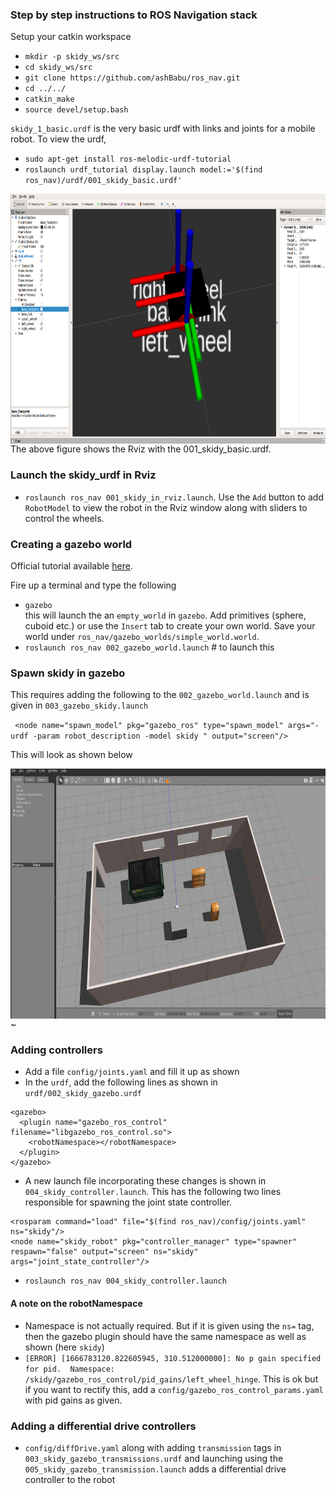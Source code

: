 ### Step by step instructions to ROS Navigation stack
Setup your catkin workspace
* `mkdir -p skidy_ws/src`
* `cd skidy_ws/src`
* `git clone https://github.com/ashBabu/ros_nav.git`
* `cd ../../`
* `catkin_make`
* `source devel/setup.bash`


`skidy_1_basic.urdf` is the very basic urdf with links and joints for a mobile robot. To view the urdf,
* `sudo apt-get install ros-melodic-urdf-tutorial`
* `roslaunch urdf_tutorial display.launch model:='$(find ros_nav)/urdf/001_skidy_basic.urdf'`

<img style="float: left;" title="skidy basic" src="images/skidy_1_basic.png" alt="" width="800" height="400"/>


The above figure shows the Rviz with the 001_skidy_basic.urdf.

### Launch the skidy_urdf in Rviz
* `roslaunch ros_nav 001_skidy_in_rviz.launch`. Use the `Add` button to add `RobotModel` to view the robot in the Rviz window along with sliders to control the wheels.

### Creating a gazebo world
Official tutorial available [here](https://classic.gazebosim.org/tutorials?tut=build_world&ver=1.9).

Fire up a terminal and type the following
* `gazebo`  
this will launch the an `empty_world` in `gazebo`. Add primitives (sphere, cuboid etc.) or use the `Insert` tab to create your own world. Save your world under `ros_nav/gazebo_worlds/simple_world.world`.
* `roslaunch ros_nav 002_gazebo_world.launch` # to launch this

### Spawn skidy in gazebo
This requires adding the following to the `002_gazebo_world.launch` and is given in `003_gazebo_skidy.launch`

`  <node name="spawn_model" pkg="gazebo_ros" type="spawn_model" args="-urdf -param robot_description -model skidy " output="screen"/>
`

This will look as shown below

<img style="float: left;" title="skidy basic" src="images/gazebo_skidy_world.png" alt="" width="800" height="400"/>


~
### Adding controllers
* Add a file `config/joints.yaml` and fill it up as shown
* In the `urdf`, add the following lines as shown in `urdf/002_skidy_gazebo.urdf`
```
<gazebo>
  <plugin name="gazebo_ros_control" filename="libgazebo_ros_control.so">
    <robotNamespace></robotNamespace>
  </plugin>
</gazebo>
```
* A new launch file incorporating these changes is shown in `004_skidy_controller.launch`. This has the following two lines responsible for spawning the joint state controller.
```
<rosparam command="load" file="$(find ros_nav)/config/joints.yaml" ns="skidy"/>
<node name="skidy_robot" pkg="controller_manager" type="spawner" respawn="false" output="screen" ns="skidy" args="joint_state_controller"/>
```
*  `roslaunch ros_nav 004_skidy_controller.launch`

#### A note on the robotNamespace
* Namespace is not actually required. But if it is given using the `ns=` tag, then the gazebo plugin should have the same namespace as well as shown (here `skidy`)
* `[ERROR] [1666783120.822605945, 310.512000000]: No p gain specified for pid.  Namespace: /skidy/gazebo_ros_control/pid_gains/left_wheel_hinge`. This is ok but if you want to rectify this, add a `config/gazebo_ros_control_params.yaml` with pid gains as given.

### Adding a differential drive controllers
* `config/diffDrive.yaml` along with adding `transmission` tags in `003_skidy_gazebo_transmissions.urdf` and launching using the `005_skidy_gazebo_transmission.launch` adds a differential drive controller to the robot
